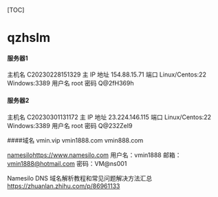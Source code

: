 [TOC]
# qzhslm

#### 服务器1
主机名	C20230228151329
主 IP 地址  154.88.15.71
端口 Linux/Centos:22  Windows:3389
用户名 root
密码 Q@2fH369h


#### 服务器2
主机名 C20230301131172
主 IP 地址 23.224.146.115
端口 Linux/Centos:22
Windows:3389
用户名 root
密码 Q@232ZeI9


####域名 
vmin.vip vmin1888.com vmin888.com

[namesilo]()https://www.namesilo.com
用户名：vmin1888  邮箱：vmin1888@hotmail.com  密码：VM@ns001

Namesilo DNS 域名解析教程和常见问题解决方法汇总
https://zhuanlan.zhihu.com/p/86961133
